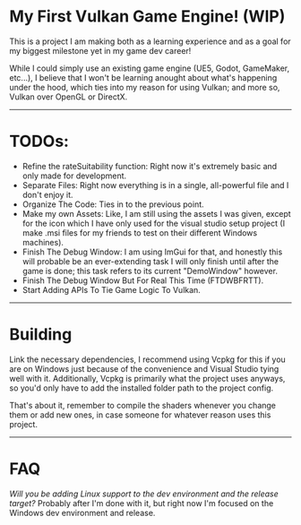 # My First Vulkan Game Engine! (WIP)

This is a project I am making both as a learning experience and as a goal for my biggest milestone yet in my game dev career!

While I could simply use an existing game engine (UE5, Godot, GameMaker, etc...), I believe that I won't be learning anought about what's happening under the hood, which ties into my reason for using Vulkan; and more so, Vulkan over OpenGL or DirectX.

- - -

# TODOs:

+ Refine the rateSuitability function: Right now it's extremely basic and only made for development.
+ Separate Files: Right now everything is in a single, all-powerful file and I don't enjoy it.
+ Organize The Code: Ties in to the previous point.
+ Make my own Assets: Like, I am still using the assets I was given, except for the icon which I have only used for the visual studio setup project (I make .msi files for my friends to test on their different Windows machines).
+ Finish The Debug Window: I am using ImGui for that, and honestly this will probable be an ever-extending task I will only finish until after the game is done; this task refers to its current "DemoWindow" however.
+ Finish The Debug Window But For Real This Time (FTDWBFRTT).
+ Start Adding APIs To Tie Game Logic To Vulkan.

- - -

# Building

Link the necessary dependencies, I recommend using Vcpkg for this if you are on Windows just because of the convenience and Visual Studio tying well with it. Additionally, Vcpkg is primarily what the project uses anyways, so you'd only have to add the installed folder path to the project config.

That's about it, remember to compile the shaders whenever you change them or add new ones, in case someone for whatever reason uses this project.

- - -

# FAQ


*Will you be adding Linux support to the dev environment and the release target?*
Probably after I'm done with it, but right now I'm focused on the Windows dev environment and release.
